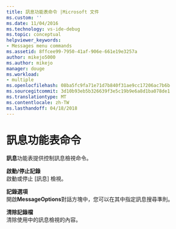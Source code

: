 ```yaml
---
title: 訊息功能表命令 |Microsoft 文件
ms.custom: ''
ms.date: 11/04/2016
ms.technology: vs-ide-debug
ms.topic: conceptual
helpviewer_keywords:
- Messages menu commands
ms.assetid: 8ffcee99-7950-41af-906e-661e19e3257a
author: mikejo5000
ms.author: mikejo
manager: douge
ms.workload:
- multiple
ms.openlocfilehash: 08ba5fc9fa71e71d7b840f31ae9cc17206ac7b6b
ms.sourcegitcommit: 3d10b93eb5b326639f3e5c19b9e6a8d1ba078de1
ms.translationtype: MT
ms.contentlocale: zh-TW
ms.lasthandoff: 04/18/2018
---
```

# <a name="messages-menu-commands"></a>訊息功能表命令
**訊息**功能表提供控制訊息檢視命令。  
  
 **啟動/停止記錄**  
 啟動或停止 [訊息] 檢視。  
  
 **記錄選項**  
 開啟**MessageOptions**對話方塊中，您可以在其中指定訊息搜尋準則。  
  
 **清除記錄檔**  
 清除使用中的訊息檢視的內容。